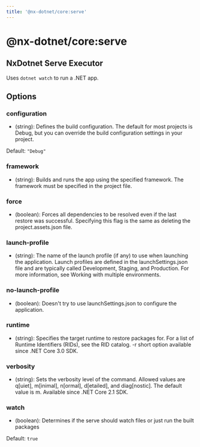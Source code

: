 ```yaml
---
title: '@nx-dotnet/core:serve'
---
```


# @nx-dotnet/core:serve

## NxDotnet Serve Executor

Uses `dotnet watch` to run a .NET app.

## Options

### configuration

- (string): Defines the build configuration. The default for most projects is Debug, but you can override the build configuration settings in your project.

Default: `"Debug"`

### framework

- (string): Builds and runs the app using the specified framework. The framework must be specified in the project file.

### force

- (boolean): Forces all dependencies to be resolved even if the last restore was successful. Specifying this flag is the same as deleting the project.assets.json file.

### launch-profile

- (string): The name of the launch profile (if any) to use when launching the application. Launch profiles are defined in the launchSettings.json file and are typically called Development, Staging, and Production. For more information, see Working with multiple environments.

### no-launch-profile

- (boolean): Doesn't try to use launchSettings.json to configure the application.

### runtime

- (string): Specifies the target runtime to restore packages for. For a list of Runtime Identifiers (RIDs), see the RID catalog. -r short option available since .NET Core 3.0 SDK.

### verbosity

- (string): Sets the verbosity level of the command. Allowed values are q[uiet], m[inimal], n[ormal], d[etailed], and diag[nostic]. The default value is m. Available since .NET Core 2.1 SDK.

### watch

- (boolean): Determines if the serve should watch files or just run the built packages

Default: `true`

